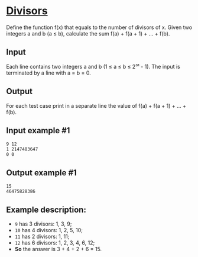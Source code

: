 # [Divisors](https://www.e-olymp.com/en/problems/1569)
Define the function f(x) that equals to the number of divisors of x. Given two integers a and b (a ≤ b), calculate the sum f(a) + f(a + 1) + ... + f(b).

## Input
Each line contains two integers a and b (1 ≤ a ≤ b ≤ 2³¹ - 1). The input is terminated by a line with a = b = 0.

## Output
For each test case print in a separate line the value of f(a) + f(a + 1) + ... + f(b).

## Input example #1
```
9 12
1 2147483647
0 0
```

## Output example #1
```
15
46475828386
```

## Example description: 
- `9` has 3 divisors: 1, 3, 9; 
- `10` has 4 divisors: 1, 2, 5, 10; 
- `11` has 2 divisors: 1, 11; 
- `12` has 6 divisors: 1, 2, 3, 4, 6, 12; 
- **So** the answer is 3 + 4 + 2 + 6 = 15.